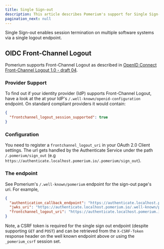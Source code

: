 ```yaml
---
title: Single Sign-out
description: This article describes Pomerium's support for Single Sign-out according to OpenID Connect Front-Channel Logout 1.0.
pagination_next: null
---
```


Single Sign-out enables session termination on multiple software systems via a single logout endpoint.

## OIDC Front-Channel Logout

Pomerium supports Front-Channel Logout as described in [OpenID Connect Front-Channel Logout 1.0 - draft 04](https://openid.net/specs/openid-connect-frontchannel-1_0.html).

### Provider Support

To find out if your identity provider (IdP) supports Front-Channel Logout, have a look at the at your IdP's `/.well-known/openid-configuration` endpoint. On standard compliant providers it would contain:

```json
{
  "frontchannel_logout_session_supported": true
}
```

### Configuration

You need to register a `frontchannel_logout_uri` in your OAuth 2.0 Client settings. The url gets handled by the Authenticate Service under the path `/.pomerium/sign_out` (e.g `https://authenticate.localhost.pomerium.io/.pomerium/sign_out`).

### The endpoint

See Pomerium's `/.well-known/pomerium` endpoint for the sign-out page's uri. For example,

```json
{
  "authentication_callback_endpoint": "https://authenticate.localhost.pomerium.io/oauth2/callback",
  "jwks_uri": "https://authenticate.localhost.pomerium.io/.well-known/pomerium/jwks.json",
  "frontchannel_logout_uri": "https://authenticate.localhost.pomerium.io/.pomerium/sign_out"
}
```

Note, a CSRF token is required for the single sign out endpoint (despite supporting `GET` and `POST`) and can be retrieved from the `X-CSRF-Token` response header on the well known endpoint above or using the `_pomerium_csrf` session set.
